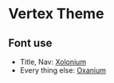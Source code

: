 # Vertex Theme

## Font use

- Title, Nav: [Xolonium](https://sev.dev/fonts/xolonium/)
- Every thing else: [Oxanium](https://sev.dev/fonts/oxanium/)
